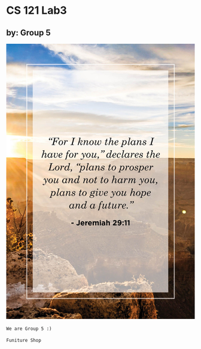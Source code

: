 # CS 121 Lab3
## by: Group 5
![alt text](bible-verses-about-hope-1-1585157294-1.jpg) 
```
We are Group 5 :)
```
`
Funiture Shop
`
